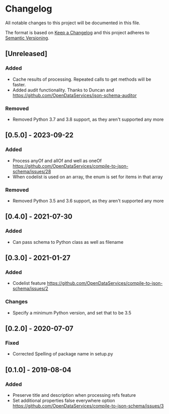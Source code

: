 # Changelog
All notable changes to this project will be documented in this file.

The format is based on [Keep a Changelog](http://keepachangelog.com/en/1.0.0/)
and this project adheres to [Semantic Versioning](http://semver.org/spec/v2.0.0.html).

## [Unreleased]

### Added

- Cache results of processing. Repeated calls to get methods will be faster.
- Added audit functionality. Thanks to Duncan and https://github.com/OpenDataServices/json-schema-auditor

### Removed

- Removed Python 3.7 and 3.8 support, as they aren't supported any more

## [0.5.0] - 2023-09-22

### Added

- Process anyOf and allOf and well as oneOf https://github.com/OpenDataServices/compile-to-json-schema/issues/28
- When codelist is used on an array, the enum is set for items in that array

### Removed

- Removed Python 3.5 and 3.6 support, as they aren't supported any more

## [0.4.0] - 2021-07-30

### Added

- Can pass schema to Python class as well as filename

## [0.3.0] - 2021-01-27

### Added

- Codelist feature https://github.com/OpenDataServices/compile-to-json-schema/issues/2

### Changes

- Specify a minimum Python version, and set that to be 3.5

## [0.2.0] - 2020-07-07                                                 

### Fixed

- Corrected Spelling of package name in setup.py


## [0.1.0] - 2019-08-04

### Added

- Preserve title and description when processing refs feature
- Set additional properties false everywhere option https://github.com/OpenDataServices/compile-to-json-schema/issues/3

